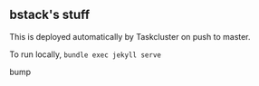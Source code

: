bstack's stuff
--------------
This is deployed automatically by Taskcluster on push to master.

To run locally, `bundle exec jekyll serve`

bump

